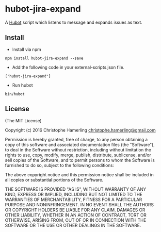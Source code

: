 # hubot-jira-expand

A [Hubot](http://hubot.github.com) script which listens to message and expands issues as text.

## Install

- Install via npm

```
npm install hubot-jira-expand --save
```
- Add the following code in your external-scripts.json file.

```
["hubot-jira-expand"]
```

- Run hubot

```
bin/hubot
```

## License

(The MIT License)

Copyright (c) 2016 Christophe Hamerling <christophe.hamerling@gmail.com>

Permission is hereby granted, free of charge, to any person obtaining a copy
of this software and associated documentation files (the "Software"), to deal
in the Software without restriction, including without limitation the rights
to use, copy, modify, merge, publish, distribute, sublicense, and/or sell
copies of the Software, and to permit persons to whom the Software is
furnished to do so, subject to the following conditions:

The above copyright notice and this permission notice shall be included in
all copies or substantial portions of the Software.

THE SOFTWARE IS PROVIDED "AS IS", WITHOUT WARRANTY OF ANY KIND, EXPRESS OR
IMPLIED, INCLUDING BUT NOT LIMITED TO THE WARRANTIES OF MERCHANTABILITY,
FITNESS FOR A PARTICULAR PURPOSE AND NONINFRINGEMENT. IN NO EVENT SHALL THE
AUTHORS OR COPYRIGHT HOLDERS BE LIABLE FOR ANY CLAIM, DAMAGES OR OTHER
LIABILITY, WHETHER IN AN ACTION OF CONTRACT, TORT OR OTHERWISE, ARISING
FROM, OUT OF OR IN CONNECTION WITH THE SOFTWARE OR THE USE OR OTHER DEALINGS
IN THE SOFTWARE.
